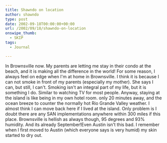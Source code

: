 ```yaml
---
title: Shawndo on location
author: shawndo
type: post
date: 2002-09-18T00:00:00+00:00
url: /2002/09/18/shawndo-on-location
onswipe_thumb:
  - SKIP
tags:
  - Journal

---
```

In Brownsville now. My parents are letting me stay in their condo at the beach, and it is making all the difference in the world! For some reason, I always feel on edge when I'm at home in Brownsville. I think it is because I can not smoke in front of my parents (especially my mother). She says I can, but still, I can't. Smoking isn't an integral part of my life, but it is something I do. Similar to watching TV for most people. Anyway, staying at the island is like being in my own hotel room. only 20 minutes away, and the ocean breeze to counter the normally hot Rio Grande Valley weather. I almost think I can move back here if I lived at the island. Only problem is I doubt there are any SAN implementations anywhere within 300 miles if this place. Brownsville is hellish as always though, 95 degrees and 93% humidity. And its already September!Even Austin isn't this bad. I remember when I first moved to Austin (which everyone says is very humid) my skin started to dry out.